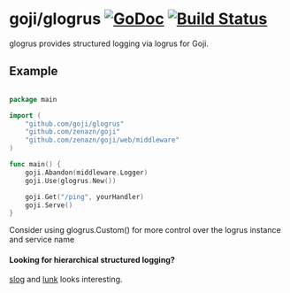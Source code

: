 # goji/glogrus [![GoDoc](https://godoc.org/github.com/goji/glogrus?status.png)](https://godoc.org/github.com/goji/glogrus) [![Build Status](https://travis-ci.org/goji/glogrus.svg)](https://travis-ci.org/goji/glogrus)

glogrus provides structured logging via logrus for Goji. 

## Example


```go

package main

import (
	"github.com/goji/glogrus"
	"github.com/zenazn/goji"
	"github.com/zenazn/goji/web/middleware"
)

func main() {
	goji.Abandon(middleware.Logger)
	goji.Use(glogrus.New())

	goji.Get("/ping", yourHandler)
	goji.Serve()
}

```

Consider using glogrus.Custom() for more control over the logrus instance and service name


#### Looking for hierarchical structured logging?
[slog](https://github.com/zenazn/slog) and [lunk](https://github.com/codahale/lunk) looks interesting.